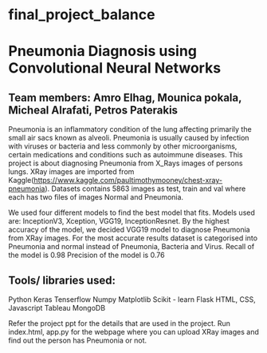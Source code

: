 # final_project_balance
# Pneumonia Diagnosis using Convolutional Neural Networks

## Team members: Amro Elhag, Mounica pokala, Micheal Alrafati, Petros Paterakis

Pneumonia is an inflammatory condition of the lung affecting primarily the small air sacs known as alveoli. Pneumonia is 
usually caused by infection with viruses or bacteria and less commonly by other microorganisms, certain medications and conditions such as autoimmune diseases. 
This project is about diagnosing Pneumonia from X_Rays images of persons lungs. XRay images are imported from 
Kaggle(https://www.kaggle.com/paultimothymooney/chest-xray-pneumonia). Datasets contains 5863 images as test, train and val where each has two files of images Normal and Pneumonia.

We used four different models to find the best model that fits. 
Models used are: InceptionV3, Xception, VGG19, InceptionResnet.
By the highest accuracy of the model, we decided VGG19 model to diagnose Pneumonia from XRay images. 
For the most accurate results dataset is categorised into Pneumonia and normal instead of Pneumonia, Bacteria and Virus.
Recall of the model is 0.98 
Precision of the model is 0.76

## Tools/ libraries used:
Python
Keras
Tenserflow
Numpy
Matplotlib
Scikit - learn
Flask
HTML, CSS, Javascript
Tableau
MongoDB

Refer the project ppt for the details that are used in the project. Run index.html, app.py for the webpage where you can upload XRay images and find out the person has Pneumonia or not. 
